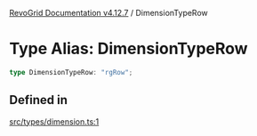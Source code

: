 [RevoGrid Documentation v4.12.7](README.md) / DimensionTypeRow

# Type Alias: DimensionTypeRow

```ts
type DimensionTypeRow: "rgRow";
```

## Defined in

[src/types/dimension.ts:1](https://github.com/revolist/revogrid/blob/435ff99a088c5c293d22eb08cc3e448f60f4eb56/src/types/dimension.ts#L1)
